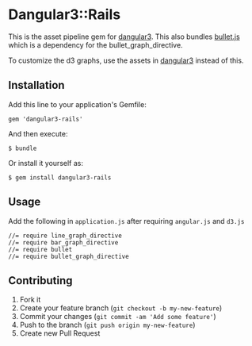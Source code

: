 # Dangular3::Rails

This is the asset pipeline gem for [dangular3](https://github.com/nilenso/dangular3).
This also bundles [bullet.js](http://bl.ocks.org/mbostock/4061961#bullet.js) which is a dependency for the bullet_graph_directive.

To customize the d3 graphs, use the assets in [dangular3](https://github.com/nilenso/dangular3) instead of this.

## Installation

Add this line to your application's Gemfile:

    gem 'dangular3-rails'

And then execute:

    $ bundle

Or install it yourself as:

    $ gem install dangular3-rails

## Usage

Add the following in `application.js` after requiring `angular.js` and `d3.js`

    //= require line_graph_directive
    //= require bar_graph_directive
    //= require bullet
    //= require bullet_graph_directive

## Contributing

1. Fork it
2. Create your feature branch (`git checkout -b my-new-feature`)
3. Commit your changes (`git commit -am 'Add some feature'`)
4. Push to the branch (`git push origin my-new-feature`)
5. Create new Pull Request
